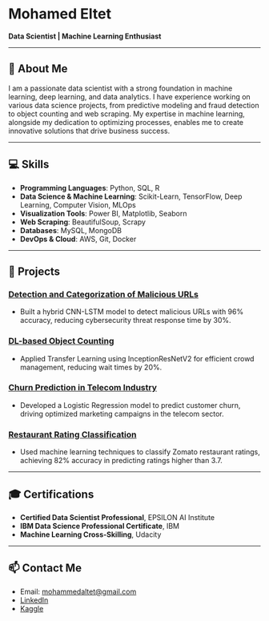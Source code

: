 # Mohamed Eltet  
**Data Scientist | Machine Learning Enthusiast**

---

## 👋 About Me
I am a passionate data scientist with a strong foundation in machine learning, deep learning, and data analytics. I have experience working on various data science projects, from predictive modeling and fraud detection to object counting and web scraping. My expertise in machine learning, alongside my dedication to optimizing processes, enables me to create innovative solutions that drive business success.

---

## 💻 Skills
- **Programming Languages**: Python, SQL, R
- **Data Science & Machine Learning**: Scikit-Learn, TensorFlow, Deep Learning, Computer Vision, MLOps
- **Visualization Tools**: Power BI, Matplotlib, Seaborn
- **Web Scraping**: BeautifulSoup, Scrapy
- **Databases**: MySQL, MongoDB
- **DevOps & Cloud**: AWS, Git, Docker

---

## 🚀 Projects

### [Detection and Categorization of Malicious URLs](https://mostaql.com/project/725559-%D8%A8%D9%86%D8%A7%D8%A1-deep-learning-models?deal_id=5979165)
- Built a hybrid CNN-LSTM model to detect malicious URLs with 96% accuracy, reducing cybersecurity threat response time by 30%.

### [DL-based Object Counting](https://mostaql.com/project/733282-%D9%83%D8%B4%D9%81-%D8%A7%D9%84%D8%AD%D8%B4%D9%88%D8%AF-%D9%85%D9%86-%D9%85%D8%AC%D9%85%D9%88%D8%B9%D8%A7%D8%AA-%D8%A8%D9%8A%D8%A7%D9%86%D8%A7%D8%AA-%D9%81%D9%8A%D8%AF%D9%8A%D9%88?deal_id=6036788)
- Applied Transfer Learning using InceptionResNetV2 for efficient crowd management, reducing wait times by 20%.

### [Churn Prediction in Telecom Industry](https://github.com/mohammedaltet/CodeClause_Churn-Prediction-in-Telecom-Industry-using-Logistic-Regression)
- Developed a Logistic Regression model to predict customer churn, driving optimized marketing campaigns in the telecom sector.

### [Restaurant Rating Classification](https://github.com/mohammedaltet/Rasturant-Rate-Classification)
- Used machine learning techniques to classify Zomato restaurant ratings, achieving 82% accuracy in predicting ratings higher than 3.7.

---

## 🎓 Certifications
- **Certified Data Scientist Professional**, EPSILON AI Institute  
- **IBM Data Science Professional Certificate**, IBM  
- **Machine Learning Cross-Skilling**, Udacity  

---

## 📫 Contact Me
- Email: mohammedaltet@gmail.com  
- [LinkedIn](https://www.linkedin.com/in/mohammedaltet/)  
- [Kaggle](https://www.kaggle.com/mohammedaltet)  
